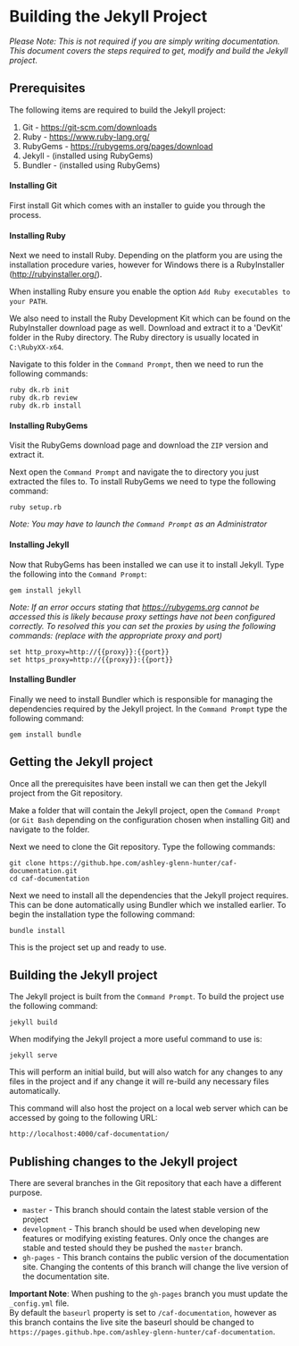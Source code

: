 # Building the Jekyll Project

*Please Note: This is not required if you are simply writing documentation. This document covers the steps required to get, modify and build the Jekyll project*.

## Prerequisites

The following items are required to build the Jekyll project:

1. Git - https://git-scm.com/downloads
2. Ruby - https://www.ruby-lang.org/
3. RubyGems - https://rubygems.org/pages/download
4. Jekyll - (installed using RubyGems)
5. Bundler - (installed using RubyGems)

#### Installing Git

First install Git which comes with an installer to guide you through the process.

#### Installing Ruby

Next we need to install Ruby. Depending on the platform you are using the installation procedure varies, however for Windows there is a RubyInstaller (http://rubyinstaller.org/).

When installing Ruby ensure you enable the option `Add Ruby executables to your PATH`.

We also need to install the Ruby Development Kit which can be found on the RubyInstaller download page as well. Download and extract it to a 'DevKit' folder in the Ruby directory. The Ruby directory is usually located in `C:\RubyXX-x64`.

Navigate to this folder in the `Command Prompt`, then we need to run the following commands:

    ruby dk.rb init  
    ruby dk.rb review  
    ruby dk.rb install  

#### Installing RubyGems

Visit the RubyGems download page and download the `ZIP` version and extract it.

Next open the `Command Prompt` and navigate the to directory you just extracted the files to. To install RubyGems we need to type the following command:

    ruby setup.rb

*Note: You may have to launch the `Command Prompt` as an Administrator*

#### Installing Jekyll

Now that RubyGems has been installed we can use it to install Jekyll. Type the following into the `Command Prompt`:

    gem install jekyll

*Note: If an error occurs stating that https://rubygems.org cannot be accessed this is likely because proxy settings have not been configured correctly. To resolved this you can set the proxies by using the following commands: (replace with the appropriate proxy and port)*

    set http_proxy=http://{{proxy}}:{{port}}  
    set https_proxy=http://{{proxy}}:{{port}}

#### Installing Bundler

Finally we need to install Bundler which is responsible for managing the dependencies required by the Jekyll project. In the `Command Prompt` type the following command:

    gem install bundle


## Getting the Jekyll project

Once all the prerequisites have been install we can then get the Jekyll project from the Git repository.

Make a folder that will contain the Jekyll project, open the `Command Prompt` (or `Git Bash` depending on the configuration chosen when installing Git) and navigate to the folder.

Next we need to clone the Git repository. Type the following commands:

    git clone https://github.hpe.com/ashley-glenn-hunter/caf-documentation.git
    cd caf-documentation

Next we need to install all the dependencies that the Jekyll project requires. This can be done automatically using Bundler which we installed earlier. To begin the installation type the following command:

    bundle install

This is the project set up and ready to use.

## Building the Jekyll project

The Jekyll project is built from the `Command Prompt`. To build the project use the following command:

    jekyll build

When modifying the Jekyll project a more useful command to use is:

    jekyll serve

This will perform an initial build, but will also watch for any changes to any files in the project and if any change it will re-build any necessary files automatically.

This command will also host the project on a local web server which can be accessed by going to the following URL:

    http://localhost:4000/caf-documentation/

## Publishing changes to the Jekyll project

There are several branches in the Git repository that each have a different purpose.

- `master` - This branch should contain the latest stable version of the project
- `development` - This branch should be used when developing new features or modifying existing features. Only once the changes are stable and tested should they be pushed the `master` branch.
- `gh-pages` - This branch contains the public version of the documentation site. Changing the contents of this branch will change the live version of the documentation site.

**Important Note**: When pushing to the `gh-pages` branch you must update the `_config.yml` file.  
By default the `baseurl` property is set to `/caf-documentation`, however as this branch contains the live site the baseurl should be changed to `https://pages.github.hpe.com/ashley-glenn-hunter/caf-documentation`.
